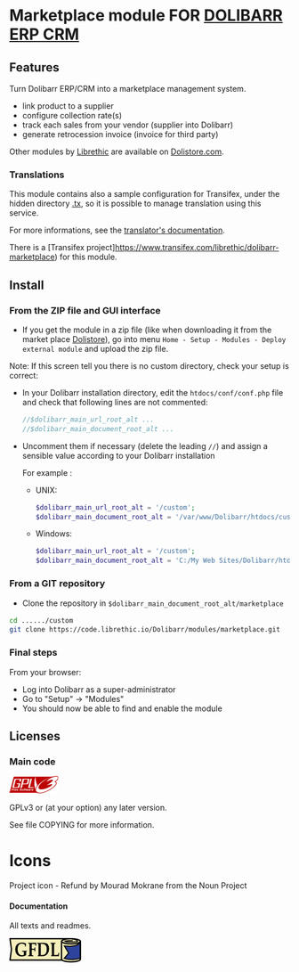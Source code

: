 # Marketplace module FOR <a href="https://www.dolibarr.org">DOLIBARR ERP CRM</a>

## Features
Turn Dolibarr ERP/CRM into a marketplace management system.

- link product to a supplier
- configure collection rate(s)
- track each sales from your vendor (supplier into Dolibarr)
- generate retrocession invoice (invoice for third party)

<!--
![Screenshot marketplace](img/screenshot_marketplace.png?raw=true "Marketplace"){imgmd}
-->

Other modules by [Librethic](https://librethic.io) are available on [Dolistore.com](https://www.dolistore.com).


### Translations

This module contains also a sample configuration for Transifex, under the hidden directory [.tx](.tx), so it is possible to manage translation using this service. 

For more informations, see the [translator's documentation](https://wiki.dolibarr.org/index.php/Translator_documentation).

There is a [Transifex project]https://www.transifex.com/librethic/dolibarr-marketplace) for this module.


## Install

### From the ZIP file and GUI interface

- If you get the module in a zip file (like when downloading it from the market place [Dolistore](https://www.dolistore.com)), go into
menu ```Home - Setup - Modules - Deploy external module``` and upload the zip file.


Note: If this screen tell you there is no custom directory, check your setup is correct: 

- In your Dolibarr installation directory, edit the ```htdocs/conf/conf.php``` file and check that following lines are not commented:

    ```php
    //$dolibarr_main_url_root_alt ...
    //$dolibarr_main_document_root_alt ...
    ```

- Uncomment them if necessary (delete the leading ```//```) and assign a sensible value according to your Dolibarr installation

    For example :

    - UNIX:
        ```php
        $dolibarr_main_url_root_alt = '/custom';
        $dolibarr_main_document_root_alt = '/var/www/Dolibarr/htdocs/custom';
        ```

    - Windows:
        ```php
        $dolibarr_main_url_root_alt = '/custom';
        $dolibarr_main_document_root_alt = 'C:/My Web Sites/Dolibarr/htdocs/custom';
        ```
        
### From a GIT repository

- Clone the repository in ```$dolibarr_main_document_root_alt/marketplace```

```sh
cd ....../custom
git clone https://code.librethic.io/Dolibarr/modules/marketplace.git 
```


### <a name="final_steps"></a>Final steps

From your browser:

  - Log into Dolibarr as a super-administrator
  - Go to "Setup" -> "Modules"
  - You should now be able to find and enable the module




Licenses
--------

### Main code

![GPLv3 logo](img/gplv3.png)

GPLv3 or (at your option) any later version.

See file COPYING for more information.

# Icons

Project icon - Refund by Mourad Mokrane from the Noun Project


#### Documentation

All texts and readmes.

![GFDL logo](img/gfdl.png)
